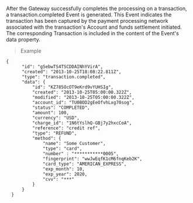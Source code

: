 <div class="method-area">
  <div class="method-copy">
    <div class="method-copy-padding">
      <p>After the Gateway successfully completes the processing on a transaction, a <span class="code-green">transaction.completed</span>
      Event is generated. This Event indicates the transaction has been captured by the payment processing
      network associated with the transaction's Account and funds settlement initiated. The corresponding
      Transaction is included in the content of the Event's <span class="code-green">data</span> property.</p>
    </div>
  </div>
  <blockquote><p>Example</p></blockquote>

  <pre><code class="json">{
      "id": "gSebwTS4TSCDDAINhYVirA",
      "created": "2013-10-25T18:08:22.811Z",
      "type": "transaction.completed",
      "data": {
          "id": "KZ785OcOT9eKrd9vYUHSIg",
          "created": "2013-10-25T05:00:00.322Z",
          "modified": "2013-10-25T05:00:00.322Z",
          "account_id": "TU0BOD2gEeOfvhLxg70sog",
          "status": "COMPLETED",
          "amount": 100,
          "currency": "USD",
          "charge_id": "1N6tYslhQ-GBj7y2hxcCoA",
          "reference": "credit ref",
          "type": "REFUND",
          "method": {
              "name": "Some Customer",
              "type": "card",
              "number" : "***********0005",
              "fingerprint": "wwJwEqfK1cM6fnqKeb2K",
              "card_type": "AMERICAN_EXPRESS",
              "exp_month": 10,
              "exp_year": 2020,
              "cvv": "&#42;&#42;&#42;"
          }
      }
  }</code>
  </pre>
</div>
